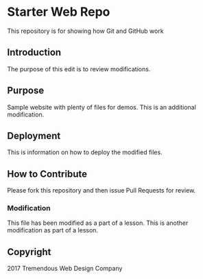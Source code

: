 # Starter Web Repo

This repository is for showing how Git and GitHub work

## Introduction
The purpose of this edit is to review modifications.

## Purpose

Sample website with plenty of files for demos. This is an additional modification.

## Deployment
This is information on how to deploy the modified files.

## How to Contribute
Please fork this repository and then issue Pull Requests for review.

### Modification
This file has been modified as a part of a lesson. This is another modification as part of a lesson.

## Copyright
2017 Tremendous Web Design Company